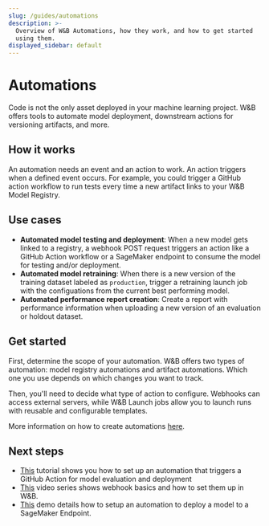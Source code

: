 ```yaml
---
slug: /guides/automations
description: >-
  Overview of W&B Automations, how they work, and how to get started
  using them.
displayed_sidebar: default
---
```


# Automations

Code is not the only asset deployed in your machine learning project. W&B offers tools to automate model deployment, downstream actions for versioning artifacts, and more.

## How it works
An automation needs an event and an action to work. An action triggers when a defined event occurs. For example, you could trigger a GitHub action workflow to run tests every time a new artifact links to your W&B Model Registry.

## Use cases
- **Automated model testing and deployment**: When a new model gets linked to a registry, a webhook POST request triggers an action like a GitHub Action workflow or a SageMaker endpoint to consume the model for testing and/or deployment.
- **Automated model retraining**: When there is a new version of the training dataset labeled as `production`, trigger a retraining launch job with the configuations from the current best performing model.
- **Automated performance report creation**: Create a report with performance information when uploading a new version of an evaluation or holdout dataset. 

## Get started
First, determine the scope of your automation. W&B offers two types of automation: model registry automations and artifact automations. Which one you use depends on which changes you want to track. 

Then, you'll need to decide what type of action to configure. Webhooks can access external servers, while W&B Launch jobs allow you to launch runs with reusable and configurable templates.

More information on how to create automations [here](../automations/project-scoped-automations.md).

## Next steps
- [This](https://wandb.ai/wandb/wandb-model-cicd/reports/Model-CI-CD-with-W-B--Vmlldzo0OTcwNDQw) tutorial shows you how to set up an automation that triggers a GitHub Action for model evaluation and deployment
- [This](https://youtube.com/playlist?list=PLD80i8An1OEGECFPgY-HPCNjXgGu-qGO6&feature=shared) video series shows webhook basics and how to set them up in W&B.
- [This](https://www.youtube.com/watch?v=s5CMj_w3DaQ) demo details how to setup an automation to deploy a model to a SageMaker Endpoint.